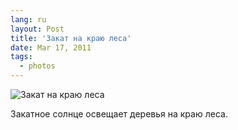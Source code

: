 ```yaml
---
lang: ru
layout: Post
title: 'Закат на краю леса'
date: Mar 17, 2011
tags:
  - photos
---
```


![Закат на краю леса](photo://225)

Закатное солнце освещает деревья на краю леса.
